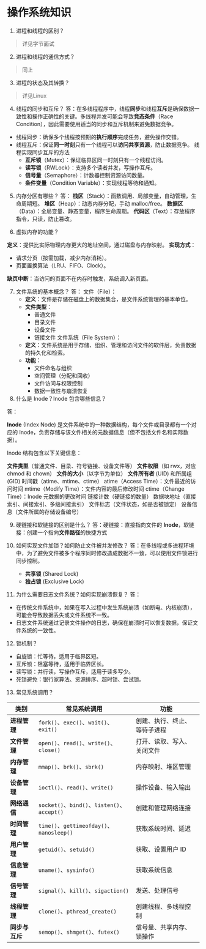 # 操作系统知识
1. 进程和线程的区别？
> 详见字节面试
2. 进程和线程的通信方式？
> 同上
3. 进程的状态及其转换？
> 详见Linux

4. 线程的同步和互斥？
答：在多线程程序中，线程**同步**和线程**互斥**是确保数据一致性和操作正确性的关键。多线程并发可能会导致**竞态条件**（Race Condition），因此需要使用适当的同步和互斥机制来避免数据竞争。
- 线程同步：确保多个线程按预期的**执行顺序**完成任务，避免操作交错。
- 线程互斥：保证**同一时刻**只有一个线程可以**访问共享资源**，防止数据竞争。
线程实现同步互斥的方法
  - **互斥锁**（Mutex）：保证临界区同一时刻只有一个线程访问。
  - **读写锁**（RWLock）：支持多个读者并发，写操作互斥。
  - **信号量**（Semaphore）：计数器控制资源访问数量。
  - **条件变量**（Condition Variable）：实现线程等待和通知。

5. 内存分区有哪些？
答：
**栈区**（Stack）：函数调用、局部变量，自动管理，生命周期短。
**堆区**（Heap）：动态内存分配，手动 malloc/free。
**数据区**（Data）：全局变量、静态变量，程序生命周期。
**代码区**（Text）：存放程序指令，只读，防止篡改。

6. 虚拟内存的功能？

**定义**：提供比实际物理内存更大的地址空间，通过磁盘与内存映射。
**实现方式**：
- 请求分页（按需加载，减少内存消耗）。
- 页面置换算法（LRU、FIFO、Clock）。

**缺页中断**：当访问的页面不在内存时触发，系统调入新页面。

7. 文件系统的基本概念？
答：
文件（File）：
    - **定义**：文件是存储在磁盘上的数据集合，是文件系统管理的基本单位。
    - **文件类型**：
      - 普通文件
      - 目录文件
      - 设备文件
      - 链接文件
文件系统（File System）：
    - **定义**：文件系统是用于存储、组织、管理和访问文件的软件层，负责数据的持久化和检索。
    - **功能：**
      - 文件命名与组织
      - 空间管理（分配和回收）
      - 文件访问与权限控制
      - 数据一致性与崩溃恢复
8. 什么是 Inode？Inode 包含哪些信息？

答：

**Inode** (Index Node) 是文件系统中的一种数据结构，每个文件或目录都有一个对应的 Inode，负责存储与该文件相关的元数据信息（但不包括文件名和实际数据）。

Inode 结构包含以下关键信息：

**文件类型**（普通文件、目录、符号链接、设备文件等）
**文件权限**（如 rwx，对应 chmod 和 chown）
**文件的大小**（以字节为单位）
**文件所有者** (UID) 和所属组 (GID)
时间戳（atime、mtime、ctime）
atime（Access Time）：文件最近的访问时间
mtime（Modify Time）：文件内容的最后修改时间
ctime（Change Time）：Inode 元数据的更改时间
链接计数（硬链接的数量）
数据块地址（直接索引、间接索引、多级间接索引）
文件标志（文件状态，如是否被锁定）
设备信息（文件所属的存储设备编号）

9. 硬链接和软链接的区别是什么？
答：硬链接：直接指向文件的 **Inode**，软链接：创建一个指向**文件路径**的快捷方式

10.  如何实现文件加锁？如何防止文件被并发修改？
答：在多线程或多进程环境中，为了避免文件被多个程序同时修改造成数据不一致，可以使用文件锁进行同步控制。
  
     -  **共享锁** (Shared Lock)
     -  **独占锁** (Exclusive Lock) 
11. 为什么需要日志文件系统？如何实现崩溃恢复？
答：
- 在传统文件系统中，如果在写入过程中发生系统崩溃（如断电、内核崩溃），可能会导致数据丢失或文件系统不一致。
- 日志文件系统通过记录文件操作的日志，确保在崩溃时可以恢复数据，保证文件系统的一致性。

12. 锁机制？

- 自旋锁：忙等待，适用于临界区短。
- 互斥锁：阻塞等待，适用于临界区长。
- 读写锁：并行读，写操作互斥，适用于读多写少。
- 死锁避免：银行家算法、资源排序、超时锁、尝试锁。

13. 常见系统调用？

| **类别**            | **常见系统调用**                          | **功能**                                   |
|---------------------|-------------------------------------------|--------------------------------------------|
| **进程管理**        | `fork()`、`exec()`、`wait()`、`exit()`     | 创建、执行、终止、等待子进程               |
| **文件管理**        | `open()`、`read()`、`write()`、`close()`   | 打开、读取、写入、关闭文件                 |
| **内存管理**        | `mmap()`、`brk()`、`sbrk()`                | 内存映射、堆区管理                         |
| **设备管理**        | `ioctl()`、`read()`、`write()`              | 操作设备、输入输出                         |
| **网络通信**        | `socket()`、`bind()`、`listen()`、`accept()` | 创建和管理网络连接                         |
| **时间管理**        | `time()`、`gettimeofday()`、`nanosleep()`   | 获取系统时间、延迟                         |
| **用户管理**        | `getuid()`、`setuid()`                      | 获取、设置用户 ID                          |
| **信息管理**        | `uname()`、`sysinfo()`                      | 获取系统信息                               |
| **信号管理**        | `signal()`、`kill()`、`sigaction()`         | 发送、处理信号                             |
| **线程管理**        | `clone()`、`pthread_create()`               | 创建线程、多线程控制                       |
| **同步与互斥**      | `semop()`、`shmget()`、`futex()`             | 信号量、共享内存、锁操作                   |






